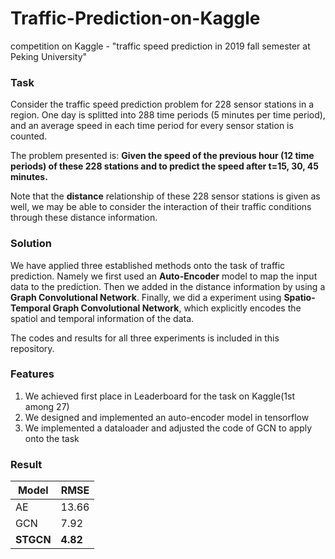 # Traffic-Prediction-on-Kaggle
competition on Kaggle - "traffic speed prediction in 2019 fall semester at Peking University"

### Task
Consider the traffic speed prediction problem for 228 sensor stations in a region. One day is splitted into 288 time periods (5 minutes per time period), and an average speed in each time period for every sensor station is counted.

The problem presented is: __Given the speed of the previous hour (12 time periods) of these 228 stations and to predict the speed after t=15, 30, 45 minutes.__

Note that the __distance__ relationship of these 228 sensor stations is given as well, we may be able to consider the interaction of their traffic conditions through these distance information.

### Solution
We have applied three established methods onto the task of traffic prediction. Namely we first used an __Auto-Encoder__ model to map the input data to the prediction. Then we added in the distance information by using a __Graph Convolutional Network__. Finally, we did a experiment using __Spatio-Temporal Graph Convolutional Network__, which explicitly encodes the spatiol and temporal information of the data.

The codes and results for all three experiments is included in this repository.

### Features
1. We achieved first place in Leaderboard for the task on Kaggle(1st among 27)
2. We designed and implemented an auto-encoder model in tensorflow
3. We implemented a dataloader and adjusted the code of GCN to apply onto the task

### Result
| Model     | RMSE     |
| --------- | -------- |
| AE        | 13.66    |
| GCN       | 7.92     |
| __STGCN__ | __4.82__ |
